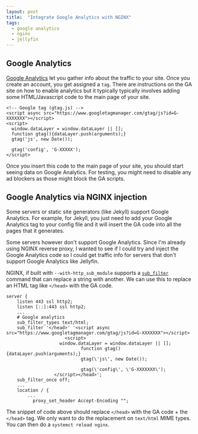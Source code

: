 ```yaml
---
layout: post
title:  "Integrate Google Analytics with NGINX"
tags:
  - google analytics 
  - nginx 
  - jellyfin 
---
```


## Google Analytics 
[Google Analytics](https://analytics.google.com) let you gather info about the
traffic to your site. Once you create an account, you get assigned a
`tag`. There are instructions on the GA site on how to enable analytics but it
typically typically involves adding some HTML/Javascript code to the main page
of your site.

```
<!-- Google tag (gtag.js) -->
<script async src="https://www.googletagmanager.com/gtag/js?id=G-XXXXXXX"></script>
<script>
  window.dataLayer = window.dataLayer || [];
  function gtag(){dataLayer.push(arguments);}
  gtag('js', new Date());

  gtag('config', 'G-XXXXX');
</script>
```

Once you insert this code to the main page of your site, you should start seeing
data on Google Analytics. For testing, you might need to disable any ad blockers
as those might block the GA scripts.

## Google Analytics via NGINX injection
Some servers or static site generators (like Jekyll) support Google Analytics.
For example, for Jekyll, you just need to add your Google Analytics tag to your
config file and it will insert the GA code into all the pages that it
generates.

Some servers however don't support Google Analytics. Since I'm already using
NGINX reverse proxy, I wanted to see if I could try and inject the Google
Analytics code so I could get traffic info for servers that don't support Google
Analytics like Jellyfin.

NGINX, if built with `--with-http_sub_module` supports a
[`sub_filter`](https://nginx.org/en/docs/http/ngx_http_sub_module.html) command
that can replace a string with another. We can use this to replace an HTML tag
like `</head>` with the GA code.

```
server {
    listen 443 ssl http2;
    listen [::]:443 ssl http2;
    ...
    # Google analytics
    sub_filter_types text/html;
    sub_filter '</head>' '<script async src="https://www.googletagmanager.com/gtag/js?id=G-XXXXXXX"></script>
    	              <script>
    		        window.dataLayer = window.dataLayer || [];
                            function gtag(){dataLayer.push(arguments);}
                            gtag(\'js\', new Date());
    
                            gtag(\'config\', \'G-XXXXXXX\');
    		      </script></head>';
    sub_filter_once off;
    ...
    location / {
        ...
	      proxy_set_header Accept-Encoding ""; 
```

The snippet of code above should replace `</head>` with the GA code + the
`</head>` tag. We only want to do the replacement on `text/html` MIME types. You
can then do a `systemct reload nginx`. 
